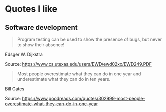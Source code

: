 # Quotes I like

## Software development

> Program testing can be used to show the presence of bugs, but never to show their absence!

Edsger W. Dijkstra

Source: https://www.cs.utexas.edu/users/EWD/ewd02xx/EWD249.PDF

> Most people overestimate what they can do in one year and underestimate what
> they can do in ten years.

Bill Gates

Source: https://www.goodreads.com/quotes/302999-most-people-overestimate-what-they-can-do-in-one-year

